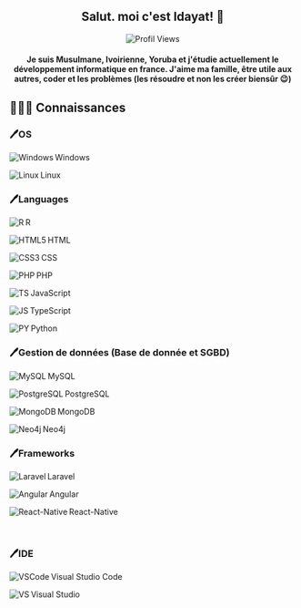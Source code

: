 <div align="center">
  <h2>Salut. moi c'est Idayat! 👋</h2>

  ![Profil Views](https://komarev.com/ghpvc/?username=idayat-noufou&style=flat-square&color=blueviolet)
  <br />

  <h4>Je suis Musulmane, Ivoirienne, Yoruba et j'étudie actuellement le développement informatique en france. J'aime ma famille, être utile aux autres, coder et les problèmes (les résoudre et non les créer biensûr 😉)</h4>

</div>

<!--<br><br>
## ☎️ Me Contater
<div align="center">
  <a href="https://discord.com/users/772745262019117056" targer="_blank" />
    <img alt="DiscordProfile" src="https://lanyard.cnrad.dev/api/772745262019117056?theme=dark&bg=291f33" />
  </a>
</div>-->

## 👨🏼‍💻 Connaissances
### 🖊OS
Windows
<img align="left" alt="Windows" src="https://img.shields.io/badge/-0078D6?style=for-the-badge&logo=windows&logoColor=white" />

Linux
<img align="left" alt="Linux" src="https://img.shields.io/badge/-FCC624?style=for-the-badge&logo=linux&logoColor=black" />


### 🖊Languages
R
<img align="left" alt="R" src="https://img.shields.io/badge/-blue?style=for-the-badge&logo=R" />

HTML
<img align="left" alt="HTML5" src="https://img.shields.io/badge/-E34F26?style=for-the-badge&logo=html5&logoColor=white" />

CSS
<img align="left" alt="CSS3" src="https://img.shields.io/badge/-1572B6?style=for-the-badge&logo=css3&logoColor=white" />

PHP
<img align="left" alt="PHP" src="https://img.shields.io/badge/-777BB4?style=for-the-badge&logo=php&logoColor=white" />

JavaScript
<img align="left" alt="TS" src="https://img.shields.io/badge/-323330?style=for-the-badge&logo=javascript&logoColor=F7DF1E" />

TypeScript
<img align="left" alt="JS" src="https://img.shields.io/badge/-323330?style=for-the-badge&logo=typescript&logoColor=007acc" />

Python
<img align="left" alt="PY" src="https://img.shields.io/badge/-3776AB?style=for-the-badge&logo=python&logoColor=white" />


### 🖊Gestion de données (Base de donnée et SGBD)
MySQL
<img align="left" alt="MySQL" src="https://img.shields.io/badge/-00000F?style=for-the-badge&logo=mysql&logoColor=white" />

PostgreSQL
<img align="left" alt="PostgreSQL" src="https://img.shields.io/badge/-008bb9?style=for-the-badge&logo=postgresql&logoColor=white" />

MongoDB
<img align="left" alt="MongoDB" src="https://img.shields.io/badge/-589636?style=for-the-badge&logo=mongodb&logoColor=white" />

Neo4j
<img align="left" alt="Neo4j" src="https://img.shields.io/badge/-018BFF?style=for-the-badge&logo=neo4j&logoColor=white" />


### 🖊Frameworks

Laravel
<img align="left" alt="Laravel" src="https://img.shields.io/badge/-fb503b?style=for-the-badge&logo=laravel&logoColor=white" />

Angular
<img align="left" alt="Angular" src="https://img.shields.io/badge/-dd1b16?style=for-the-badge&logo=Angular&logoColor=white" />

React-Native
<img align="left" alt="React-Native" src="https://img.shields.io/badge/-000000?style=for-the-badge&logo=react&logoColor=61dbfb" />

<br />

### 🖊IDE

Visual Studio Code
<img align="left" alt="VSCode" src="https://img.shields.io/badge/-0078D4?style=for-the-badge&logo=visual%20studio%20code&logoColor=white" />

Visual Studio
<img align="left" alt="VS" src="https://img.shields.io/badge/-5d2b90?style=for-the-badge&logo=visual%20studio&logoColor=white" />

<br />

<!-- <img alt="Coucou" src="./asset/coucou.gif" /> -->


<!--
**idayat-noufou/idayat-noufou** is a ✨ _special_ ✨ repository because its `README.md` (this file) appears on your GitHub profile.

Here are some ideas to get you started:

- 🔭 I’m currently working on ...
- 🌱 I’m currently learning ...
- 👯 I’m looking to collaborate on ...
- 🤔 I’m looking for help with ...
- 💬 Ask me about ...
- 📫 How to reach me: ...
- 😄 Pronouns: ...
- ⚡ Fun fact: ...
-->
